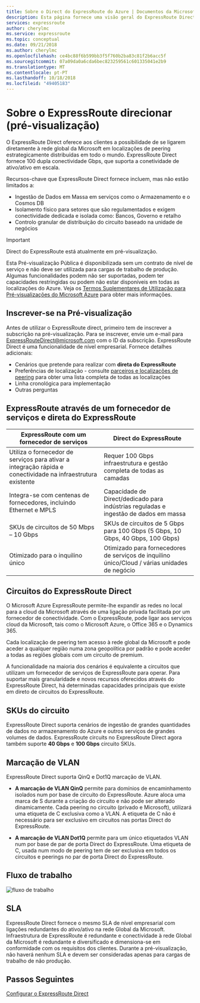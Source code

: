 ```yaml
---
title: Sobre o Direct do ExpressRoute do Azure | Documentos da Microsoft
description: Esta página fornece uma visão geral do ExpressRoute Direct (pré-visualização)
services: expressroute
author: cherylmc
ms.service: expressroute
ms.topic: conceptual
ms.date: 09/21/2018
ms.author: cherylmc
ms.openlocfilehash: ce4bc88f6b599bb3f5f760b2ba83c81f2b6acc5f
ms.sourcegitcommit: 07a09da0a6cda6bec823259561c601335041e2b9
ms.translationtype: MT
ms.contentlocale: pt-PT
ms.lasthandoff: 10/18/2018
ms.locfileid: "49405183"
---
```

# <a name="about-expressroute-direct-preview"></a>Sobre o ExpressRoute direcionar (pré-visualização)

O ExpressRoute Direct oferece aos clientes a possibilidade de se ligarem diretamente à rede global da Microsoft em localizações de peering estrategicamente distribuídas em todo o mundo. ExpressRoute Direct fornece 100 dupla conectividade Gbps, que suporta a conetividade de ativo/ativo em escala. 

Recursos-chave que ExpressRoute Direct fornece incluem, mas não estão limitados a:

* Ingestão de Dados em Massa em serviços como o Armazenamento e o Cosmos DB 
* Isolamento físico para setores que são regulamentados e exigem conectividade dedicada e isolada como: Bancos, Governo e retalho 
* Controlo granular de distribuição do circuito baseado na unidade de negócios

> [!IMPORTANT]
> Direct do ExpressRoute está atualmente em pré-visualização.
>
> Esta Pré-visualização Pública é disponibilizada sem um contrato de nível de serviço e não deve ser utilizada para cargas de trabalho de produção. Algumas funcionalidades podem não ser suportadas, podem ter capacidades restringidas ou podem não estar disponíveis em todas as localizações do Azure. Veja os [Termos Suplementares de Utilização para Pré-visualizações do Microsoft Azure](https://azure.microsoft.com/support/legal/preview-supplemental-terms/) para obter mais informações.

## <a name="enroll-in-the-preview"></a>Inscrever-se na Pré-visualização

Antes de utilizar o ExpressRoute direct, primeiro tem de inscrever a subscrição na pré-visualização. Para se inscrever, envie um e-mail para <ExpressRouteDirect@microsoft.com> com o ID da subscrição. ExpressRoute Direct é uma funcionalidade de nível empresarial. Fornece detalhes adicionais:

* Cenários que pretende para realizar com **direta do ExpressRoute**
* Preferências de localização - consulte [parceiros e localizações de peering](expressroute-locations-providers.md) para obter uma lista completa de todas as localizações
* Linha cronológica para implementação
* Outras perguntas

## <a name="expressroute-using-a-service-provider-and-expressroute-direct"></a>ExpressRoute através de um fornecedor de serviços e direta do ExpressRoute

| **ExpressRoute com um fornecedor de serviços** | **Direct do ExpressRoute** | 
| --- | --- | 
| Utiliza o fornecedor de serviços para ativar a integração rápida e conectividade na infraestrutura existente | Requer 100 Gbps infraestrutura e gestão completa de todas as camadas
| Integra-se com centenas de fornecedores, incluindo Ethernet e MPLS | Capacidade de Direct/dedicado para indústrias reguladas e ingestão de dados em massa | 
| SKUs de circuitos de 50 Mbps – 10 Gbps | SKUs de circuitos de 5 Gbps para 100 Gbps (5 Gbps, 10 Gbps, 40 Gbps, 100 Gbps)
| Otimizado para o inquilino único | Otimizado para fornecedores de serviços de inquilino único/Cloud / várias unidades de negócio

## <a name="expressroute-direct-circuits"></a>Circuitos do ExpressRoute Direct

O Microsoft Azure ExpressRoute permite-lhe expandir as redes no local para a cloud da Microsoft através de uma ligação privada facilitada por um fornecedor de conectividade. Com o ExpressRoute, pode ligar aos serviços cloud da Microsoft, tais como o Microsoft Azure, o Office 365 e o Dynamics 365.  

Cada localização de peering tem acesso à rede global da Microsoft e pode aceder a qualquer região numa zona geopolítica por padrão e pode aceder a todas as regiões globais com um circuito de premium.  

A funcionalidade na maioria dos cenários é equivalente a circuitos que utilizam um fornecedor de serviços de ExpressRoute para operar. Para suportar mais granularidade e novos recursos oferecidos através do ExpressRoute Direct, há determinadas capacidades principais que existe em direto de circuitos do ExpressRoute.

## <a name="circuit-skus"></a>SKUs do circuito

ExpressRoute Direct suporta cenários de ingestão de grandes quantidades de dados no armazenamento do Azure e outros serviços de grandes volumes de dados. ExpressRoute circuits no ExpressRoute Direct agora também suporte **40 Gbps** e **100 Gbps** circuito SKUs. 

## <a name="vlan-tagging"></a>Marcação de VLAN

ExpressRoute Direct suporta QinQ e Dot1Q marcação de VLAN.

* **A marcação de VLAN QinQ** permite para domínios de encaminhamento isolados num por base de circuito do ExpressRoute. Azure aloca uma marca de S durante a criação do circuito e não pode ser alterado dinamicamente. Cada peering no circuito (privado e Microsoft), utilizará uma etiqueta de C exclusiva como a VLAN. A etiqueta de C não é necessário para ser exclusivo em circuitos nas portas Direct do ExpressRoute. 

* **A marcação de VLAN Dot1Q** permite para um único etiquetados VLAN num por base de par de porta Direct do ExpressRoute. Uma etiqueta de C, usada num modo de peering tem de ser exclusiva em todos os circuitos e peerings no par de porta Direct do ExpressRoute.

## <a name="workflow"></a>Fluxo de trabalho

![fluxo de trabalho](./media/expressroute-erdirect-about/workflow1.png)

## <a name="sla"></a>SLA

ExpressRoute Direct fornece o mesmo SLA de nível empresarial com ligações redundantes do ativo/ativo na rede Global da Microsoft. Infraestrutura de ExpressRoute é redundante e conectividade à rede Global da Microsoft é redundante e diversificado e dimensiona-se em conformidade com os requisitos dos clientes. Durante a pré-visualização, não haverá nenhum SLA e devem ser consideradas apenas para cargas de trabalho de não produção.

## <a name="next-steps"></a>Passos Seguintes

[Configurar o ExpressRoute Direct](expressroute-howto-erdirect.md)
